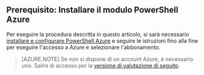 ## <a name="prerequisite-install-the-azure-powershell-module"></a>Prerequisito: Installare il modulo PowerShell Azure
Per eseguire la procedura descritta in questo articolo, si sarà necessario [installare e configurare PowerShell Azure](../articles/powershell-install-configure.md) e seguire le istruzioni fino alla fine per eseguire l'accesso a Azure e selezionare l'abbonamento.

> [AZURE.NOTE] Se non si dispone di un account Azure, è necessario uno. Salire di accesso per la [versione di valutazione di seguito](../articles/active-directory/sign-up-organization.md). 